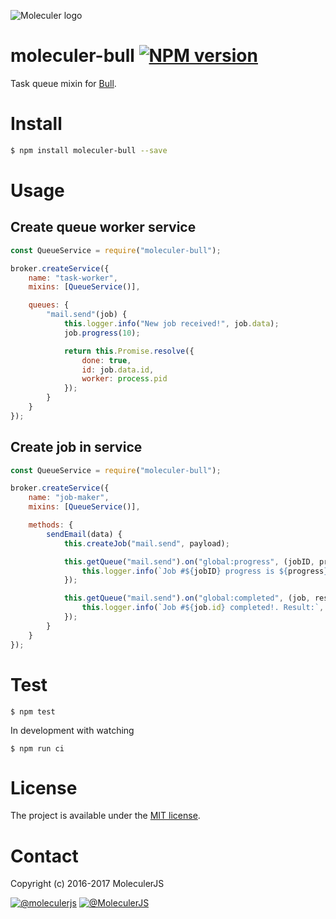 ![Moleculer logo](http://moleculer.services/images/banner.png)

# moleculer-bull [![NPM version](https://img.shields.io/npm/v/moleculer-bull.svg)](https://www.npmjs.com/package/moleculer-bull)

Task queue mixin for [Bull](https://github.com/OptimalBits/bull).

# Install

```bash
$ npm install moleculer-bull --save
```

# Usage

## Create queue worker service
```js
const QueueService = require("moleculer-bull");

broker.createService({
    name: "task-worker",
    mixins: [QueueService()],

    queues: {
        "mail.send"(job) {
            this.logger.info("New job received!", job.data);
            job.progress(10);

            return this.Promise.resolve({
                done: true,
                id: job.data.id,
                worker: process.pid
            });
        }
    }
});
```

## Create job in service
```js
const QueueService = require("moleculer-bull");

broker.createService({
    name: "job-maker",
    mixins: [QueueService()],

    methods: {
        sendEmail(data) {
            this.createJob("mail.send", payload);

            this.getQueue("mail.send").on("global:progress", (jobID, progress) => {
                this.logger.info(`Job #${jobID} progress is ${progress}%`);
            });

            this.getQueue("mail.send").on("global:completed", (job, res) => {
                this.logger.info(`Job #${job.id} completed!. Result:`, res);
            });
        }
    }
});
```

# Test
```
$ npm test
```

In development with watching

```
$ npm run ci
```

# License
The project is available under the [MIT license](https://tldrlegal.com/license/mit-license).

# Contact
Copyright (c) 2016-2017 MoleculerJS

[![@moleculerjs](https://img.shields.io/badge/github-moleculerjs-green.svg)](https://github.com/moleculerjs) [![@MoleculerJS](https://img.shields.io/badge/twitter-MoleculerJS-blue.svg)](https://twitter.com/MoleculerJS)
